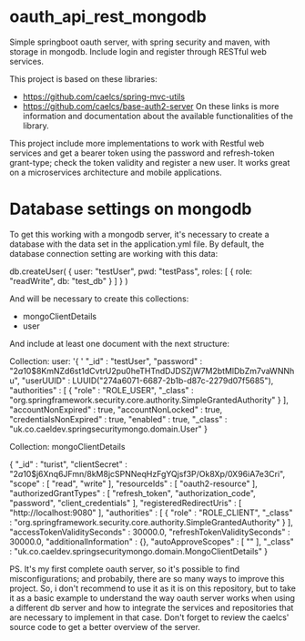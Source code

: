 # oauth_api_rest_mongodb

Simple springboot oauth server, with spring security and maven, with storage in mongodb. Include login and register through RESTful web services. 

This project is based on these libraries:
- https://github.com/caelcs/spring-mvc-utils
- https://github.com/caelcs/base-auth2-server
On these links is more information and documentation about the available functionalities of the library. 


This project include more implementations to work with Restful web services and get a bearer token using the password and refresh-token grant-type; check the token validity and register a new user. It works great on a microservices architecture and mobile applications.

# Database settings on mongodb
To get this working with a mongodb server, it's necessary to create a database with the data set in the application.yml file. By default, the database connection setting are working with this data: 

db.createUser(
  {
    user: "testUser",
    pwd: "testPass",
    roles: [ { role: "readWrite", db: "test_db" } ]
  }
)

And will be necessary to create this collections: 

- mongoClientDetails
- user

And include at least one document with the next structure: 

Collection: user:
'{
'    "_id" : "testUser",
    "password" : "$2a$10$8KmNZd6st1dCvtrU2pu0heTHTndDJDSZjW7M2btMlDbZm7vaWNNhu",
    "userUUID" : LUUID("274a6071-6687-2b1b-d87c-2279d07f5685"),
    "authorities" : [ 
        {
            "role" : "ROLE_USER",
            "_class" : "org.springframework.security.core.authority.SimpleGrantedAuthority"
        }
    ],
    "accountNonExpired" : true,
    "accountNonLocked" : true,
    "credentialsNonExpired" : true,
    "enabled" : true,
    "_class" : "uk.co.caeldev.springsecuritymongo.domain.User"
}

Collection: mongoClientDetails

{
    "_id" : "turist",
    "clientSecret" : "$2a$10$j6Xnq6JFmn/8kM8jcSPNNeqHzFgYQjsf3P/Ok8Xp/0X96iA7e3Cri",
    "scope" : [ 
        "read", 
        "write"
    ],
    "resourceIds" : [ 
        "oauth2-resource"
    ],
    "authorizedGrantTypes" : [ 
        "refresh_token", 
        "authorization_code", 
        "password", 
        "client_credentials"
    ],
    "registeredRedirectUris" : [ 
        "http://localhost:9080"
    ],
    "authorities" : [ 
        {
            "role" : "ROLE_CLIENT",
            "_class" : "org.springframework.security.core.authority.SimpleGrantedAuthority"
        }
    ],
    "accessTokenValiditySeconds" : 30000.0,
    "refreshTokenValiditySeconds" : 30000.0,
    "additionalInformation" : {},
    "autoApproveScopes" : [ 
        ""
    ],
    "_class" : "uk.co.caeldev.springsecuritymongo.domain.MongoClientDetails"
}


PS. It's my first complete oauth server, so it's possible to find misconfigurations; and probabily, there are so many ways to improve this project. So, i don't recommend to use it as it is on this repository, but to take it as a basic example to understand the way oauth server works when using a different db server and how to integrate the services and repositories that are necessary to implement in that case. Don't forget to review the caelcs' source code to get a better overview of the server.
